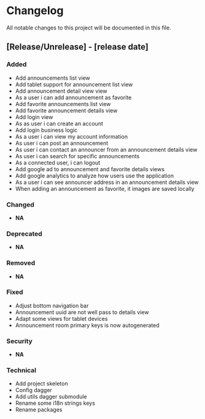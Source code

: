 # Changelog
All notable changes to this project will be documented in this file.

## [Release/Unrelease] - [release date]
### Added
- Add announcements list view
- Add tablet support for announcement list view
- Add announcement detail view view
- As a user i can add announcement as favorite
- Add favorite announcements list view
- Add favorite announcement details view
- Add login view
- As as user i can create an account
- Add login business logic
- As a user i can view my account information
- As user i can post an announcement
- As user i can contact an announcer from an announcement details view
- As user i can search for specific announcements
- As a connected user, i can logout
- Add google ad to announcement and favorite details views
- Add google analytics to analyze how users use the application
- As a user i can see announcer address in an announcement details view
- When adding an announcement as favorite, it images are saved locally

### Changed
- **NA**

### Deprecated
- **NA**

### Removed
- **NA**

### Fixed
- Adjust bottom navigation bar
- Announcement uuid are not well pass to details view
- Adapt some views for tablet devices
- Announcement room primary keys is now autogenerated

### Security
 - **NA**

### Technical
 - Add project skeleton
 - Config dagger
 - Add utils dagger submodule
 - Rename some i18n strings keys
 - Rename packages